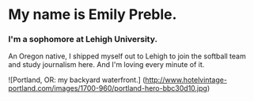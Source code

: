 # My name is Emily Preble.
### I'm a sophomore at Lehigh University.

An Oregon native, I shipped myself out to Lehigh to join the softball team and study journalism here. And I'm loving every minute of it.

![Portland, OR: my backyard waterfront.] (http://www.hotelvintage-portland.com/images/1700-960/portland-hero-bbc30d10.jpg)
